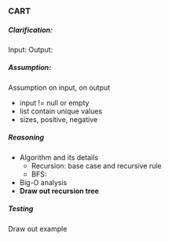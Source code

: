 ### CART
##### Clarification:
Input:
Output:
##### Assumption:
Assumption on input, on output 
- input != null or empty
- list contain unique values
- sizes, positive, negative
##### Reasoning
- Algorithm and its details
    - Recursion: base case and recursive rule 
    - BFS: 
- Big-O analysis
- **Draw out recursion tree**
##### Testing
Draw out example
